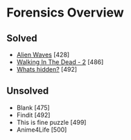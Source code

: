 # Forensics Overview

## Solved
* [Alien Waves](Alien_Waves.md) [428]
* [Walking In The Dead - 2](Walking_In_The_Dead_2.md) [486]
* [Whats hidden?](Whats_hidden.md) [492]

## Unsolved
* Blank [475]
* Findit [492]
* This is fine puzzle [499]
* Anime4Life [500]
